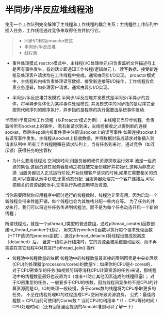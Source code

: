 
半同步/半反应堆线程池
===============
使用一个工作队列完全解除了主线程和工作线程的耦合关系：主线程往工作队列中插入任务，工作线程通过竞争来取得任务并执行它。
> * 同步I/O模拟proactor模式
> * 半同步/半反应堆
> * 线程池

* 事件处理模式
reactor模式中，主线程(I/O处理单元)只负责监听文件描述符上是否有事件发生，有的话立即通知工作线程(逻辑单元 )，
读写数据、接受新连接及处理客户请求均在工作线程中完成。通常由同步I/O实现。
proactor模式中，主线程和内核负责处理读写数据、接受新连接等I/O操作，工作线程仅负责业务逻辑，如处理客户请求。通常由异步I/O实现。

* 半同步/半反应堆并发模式
半同步/半反应堆并发模式是半同步/半异步的变体，将半异步具体化为某种事件处理模式.
并发模式中的同步指的是程序完全按照代码序列的顺序执行，异步指的是程序的执行需要由系统事件驱动.

半同步/半反应堆工作流程（以Proactor模式为例）：
主线程充当异步线程，负责监听所有socket上的事件，
若有新请求到来，主线程接收之以得到新的连接socket，然后往epoll内核事件表中注册该socket上的读写事件
如果连接socket上有读写事件发生，主线程从socket上接收数据，并将数据封装成请求对象插入到请求队列中
所有工作线程睡眠在请求队列上，当有任务到来时，通过竞争（如互斥锁）获得任务的接管权

* 为什么要用线程池
空间换时间,用服务器的硬件资源换取运行效率
池是一组资源的集合,这组资源在服务器启动之初就被完全创建好并初始化,这称为静态资源.
当服务器进入正式运行阶段,开始处理客户请求的时候,如果它需要相关的资源,可以直接从池中获取,无需动态分配.
当服务器处理完一个客户连接后,可以把相关的资源放回池中,无需执行系统调用释放资源.

当你需要限制你应用程序中同时运行的线程数时，线程池非常有用。因为启动一个新线程会带来性能开销，每个线程也会为其堆栈分配一些内存等。
为了任务的并发执行，我们可以将这些任务传递到线程池，而不是为每个任务动态开启一个新的线程；

所谓线程池，就是一个pthread_t类型的普通数组，通过pthread_create()函数创建m_thread_number个线程，
用来执行worker()函数以执行每个请求处理函数（HTTP请求的process函数），通过pthread_detach()将线程设置成脱离态（detached）后，
当这一线程运行结束时，它的资源会被系统自动回收，而不再需要在其它线程中对其进行 pthread_join() 操作

* 线程池中线程数量的依据
线程池中的线程数量最直接的限制因素是中央处理器(CPU)的处理器(processors/cores)的数量N：如果你的CPU是4-cores的，
对于CPU密集型的任务(如视频剪辑等消耗CPU计算资源的任务)来说，那线程池中的线程数量最好也设置为4（或者+1防止其他因素造成的线程阻塞）；
对于IO密集型的任务，一般要多于CPU的核数，因为线程间竞争的不是CPU的计算资源而是IO，IO的处理一般较慢，多于cores数的线程将为CPU争取更多的任务，
不至在线程处理IO的过程造成CPU空闲导致资源浪费，
公式：最佳线程数 = CPU当前可使用的Cores数 * 当前CPU的利用率 * (1 + CPU等待时间 / CPU处理时间)（还有回答里面提到的Amdahl准则可以了解一下）




